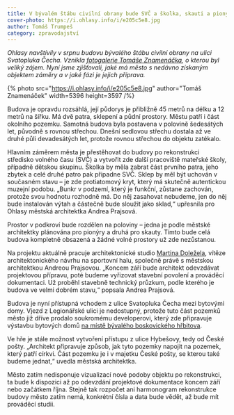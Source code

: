 ```yaml
---
title: V bývalém štábu civilní obrany bude SVČ a školka, skauti a pionýři
cover-photo: https://i.ohlasy.info/i/e205c5e8.jpg
author: Tomáš Trumpeš
category: zpravodajství
---
```


*Ohlasy navštívily v srpnu budovu bývalého štábu civilní obrany na ulici Svatopluka Čecha. Vznikla [fotogalerie Tomáše Znamenáčka](https://www.facebook.com/media/set/?vanity=ohlasy\&set=a.1179032096504389), o kterou byl veliký zájem. Nyní jsme zjišťovali, jaké má město s nedávno získaným objektem záměry a v jaké fázi je jejich příprava.*

{% photo src="https://i.ohlasy.info/i/e205c5e8.jpg" author="Tomáš Znamenáček" width=5396 height=3597 /%}

Budova je opravdu rozsáhlá, její půdorys je přibližně 45 metrů na délku a 12 metrů na šířku. Má dvě patra, sklepení a půdní prostory. Městu patří i část okolního pozemku. Samotná budova byla postavena v polovině šedesátých let, původně s rovnou střechou. Dnešní sedlovou střechu dostala až ve druhé půli devadesátých let, protože rovnou střechou do objektu zatékalo.

Hlavním záměrem města je přestěhovat do budovy po rekonstrukci středisko volného času (SVČ) a vytvořit zde další pracoviště mateřské školy, případně dětskou skupinu. Školka by měla zabrat část prvního patra, jeho zbytek a celé druhé patro pak připadne SVČ. Sklep by měl být uchován v současném stavu – je zde protiatomový kryt, který má skutečně autentickou muzejní podobu. „Bunkr v podzemí, který je funkční, zůstane zachován, protože svou hodnotu rozhodně má. Do něj zasahovat nebudeme, jen do něj bude instalován výtah a částečně bude sloužit jako sklad,“ upřesnila pro Ohlasy městská architektka Andrea Prajsová.

Prostor v podkroví bude rozdělen na poloviny – jedna je podle městské architektky plánována pro pionýry a druhá pro skauty. Tímto bude celá budova kompletně obsazená a žádné volné prostory už zde nezůstanou. 

Na projektu aktuálně pracuje architektonické studio [Martina Doležela](https://ohlasy.info/clanky/2024/01/rozhovor-dolezel.html), vítěze architektonického návrhu na sportovní halu, společně právě s městskou architektkou Andreou Prajsovou. „Koncem září bude architekt odevzdávat projektovou přípravu, poté budeme vyřizovat stavební povolení a prováděcí dokumentaci. Už proběhl stavebně technický průzkum, podle kterého je budova ve velmi dobrém stavu,“ popsala Andrea Prajsová.

Budova je nyní přístupná vchodem z ulice Svatopluka Čecha mezi bytovými domy. Vjezd z Legionářské ulici je nedostupný, protože tuto část pozemků město již dříve prodalo soukromému developerovi, který zde připravuje výstavbu bytových domů [na místě bývalého boskovického hřbitova](https://ohlasy.info/clanky/2020/06/kosti-mrtvych.html).

Ve hře je stále možnost vytvoření přístupu z ulice Hybešovy, tedy od České pošty. „Architekt připravuje způsob, jak tyto pozemky napojit na pozemek, který patří církvi. Část pozemku je i v majetku České pošty, se kterou také budeme jednat,“ uvedla městská architektka.

Město zatím nedisponuje vizualizací nové podoby objektu po rekonstrukci, ta bude k dispozici až po odevzdání projektové dokumentace koncem září nebo začátkem října. Stejně tak rozpočet ani harmonogram rekonstrukce budovy město zatím nemá, konkrétní čísla a data bude vědět, až bude mít prováděcí studii.